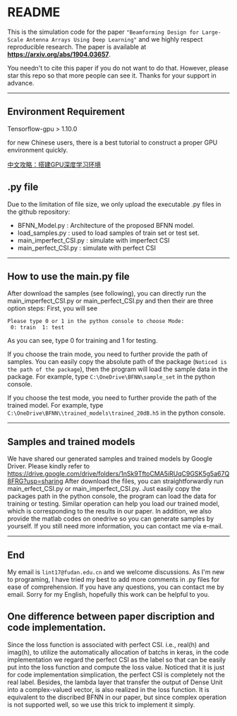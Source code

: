 README
===========================
This is the simulation code for the paper `"Beamforming Design for Large-Scale Antenna Arrays Using Deep Learning"` and
we highly respect reproducible research.  The paper is available at **https://arxiv.org/abs/1904.03657**.

You needn't to cite this paper if you do not want to do that. However, please star this repo so that more people can see it.
Thanks for your support in advance.


****
## Environment Requirement
Tensorflow-gpu > 1.10.0

for new Chinese users, there is a best tutorial to construct a proper GPU environment quickly. 

[中文攻略：搭建GPU深度学习环境](https://blog.csdn.net/weixin_39274659/article/details/89356544)

## .py file
Due to the limitation of file size, we only upload the executable .py files in the github repository:     
* BFNN_Model.py : Architecture of the proposed BFNN model.      
* load_samples.py : used to load samples of train set or test set.    
* main_imperfect_CSI.py : simulate with imperfect CSI    
* main_perfect_CSI.py : simulate with perfect CSI   

****
## How to use the main.py file
After download the samples (see following), you can directly run the main_imperfect_CSI.py or main_perfect_CSI.py and then 
their are three option steps:
First, you will see
```
Please type 0 or 1 in the python console to choose Mode: 
 0: train  1: test 
```
As you can see, type 0 for training and 1 for testing.

If you choose the train mode, you need to further provide the path of samples. You can easily copy the absolute path
of the package (`Noticed is the path of the package`), then the program will load the sample data in the package.
For example, type ```C:\OneDrive\BFNN\sample_set``` in the python console.

If you choose the test mode, you need to further provide the path of the trained model. For example, 
type ```C:\OneDrive\BFNN\\trained_models\trained_20dB.h5```  in the python console.


****
## Samples and trained models
We have shared our generated samples and trained models by Google Driver. Please kindly refer to https://drive.google.com/drive/folders/1nSk9TftoCMA5iRUqC9GSK5g5a67Q8FRG?usp=sharing
After download the files, you can straightforwardly run main_erfect_CSI.py or main_imperfect_CSI.py.
Just easily copy the packages path in the python console, the program can load the data for training or testing.
Similar operation can help you load our trained model, which is corresponding to the results in our paper.
In addition, we also provide the matlab codes on onedrive so you can generate samples by yourself. If you still need more 
information, you can contact me via e-mail.
****
## End
My email is `lint17@fudan.edu.cn` and we  welcome discussions. As I'm new to programing, I have tried my best to 
add more comments in .py files for ease of comprehension. If you have any questions, you can contact me by email.
Sorry for my English, hopefully this work can be helpful to you.

## One  difference between paper discription and code implementation.
Since the loss function is associated with perfect CSI. i.e., real(h) and imag(h), to utilize the automatically allocation of batchs in keras, in the code implementation we regard the perfect CSI as the label so that can be easily put into the loss function and compute the loss value. Noticed that it is just for code implementation simplication, the perfect CSI is completely not the real label. Besides, the lambda layer that transfer the output of Dense Unit into a complex-valued vector, is also realized in the loss function. It is equivalent to the discribed BFNN in our paper, but since complex operation is not supported well, so we use this trick to implement it simply. 
